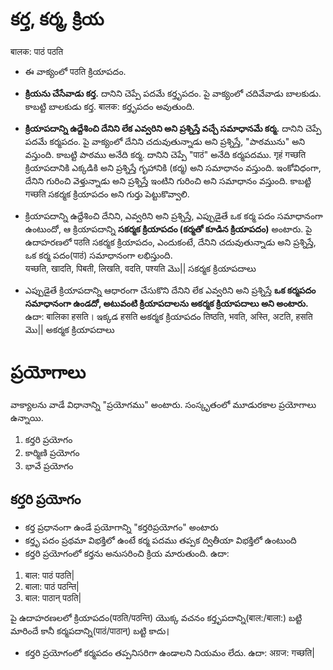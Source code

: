 # కర్త, కర్మ, క్రియ 

बालक: पाठं पठति   
* ఈ వాక్యంలో पठति క్రియాపదం.   
* **క్రియను చేసేవాడు కర్త.** దానిని చెప్పే పదమే కర్తృపదం. పై వాక్యంలో చదివేవాడు బాలకుడు. కాబట్టి బాలకుడు కర్త. बालक: కర్తృపదం అవుతుంది.  
* **క్రియాపదాన్ని ఉద్దేశించి దేనిని లేక ఎవ్వరిని అని ప్రశ్నిస్తే వచ్చే సమాధానమే కర్మ.** దానిని చెప్పే పదమే కర్మపదం. పై వాక్యంలో దేనిని చదువుతున్నాడు అని ప్రశ్నిస్తే, "పాఠమును" అని వస్తుంది. కాబట్టి పాఠము అనేది కర్మ. దానిని చెప్పే  "पाठं" అనేది కర్మపదము. 
गृहं गच्छति 
క్రియాపదానికి ఎక్కడికి అని ప్రశ్నిస్తే గృహానికి (కర్మ) అని సమాధానం వస్తుంది. ఇంకోవిధంగా, దేనిని గురించి వెళ్తున్నాడు అని ప్రశ్నిస్తే ఇంటిని గురించి అని సమాధానం వస్తుంది. కాబట్టి गच्छति సకర్మక క్రియాపదం అని గుర్తు పెట్టుకొవ్వాలి. 

* క్రియాపదాన్ని ఉద్దేశించి దేనిని, ఎవ్వరిని అని ప్రశ్నిస్తే, ఎప్పుడైతే ఒక కర్మ పదం సమాధానంగా ఉంటుందో, ఆ క్రియాపదాన్ని **సకర్మక క్రియాపదం (కర్మతో కూడిన క్రియాపదం)** అంటారు. పై ఉదాహరణలో पठति సకర్మక క్రియాపదం, ఎందుకంటే, దేనిని చదువుతున్నాడు అని ప్రశ్నిస్తే, ఒక కర్మ పదం(पाठं) సమాధానంగా లభిస్తుంది.  
यच्छति, खादति, पिबती, लिखति, वदति, पश्यति మొ|| సకర్మక క్రియాపదాలు 

* ఎప్పుడైతే క్రియాపదాన్ని ఆధారంగా చేసుకొని దేనిని లేక ఎవ్వరిని అని ప్రశ్నిస్తే **ఒక కర్మపదం సమాధానంగా ఉండదో, అటువంటి క్రియాపదాలను అకర్మక క్రియాపదాలు అని అంటారు.** ఉదా:
बालिका हसति। ఇక్కడ हसति అకర్మక క్రియాపదం 
तिष्ठति, भवति, अस्ति, अटति, हसति మొ|| అకర్మక క్రియాపదాలు 

# ప్రయోగాలు 

వాక్యాలను వాడే విధానాన్ని "ప్రయోగము" అంటారు. సంస్కృతంలో మూడురకాల ప్రయోగాలు ఉన్నాయి. 
1. కర్తరి ప్రయోగం 
2. కార్మిణి ప్రయోగం 
3. భావే ప్రయోగం 
## కర్తరి ప్రయోగం 
* కర్త ప్రధానంగా ఉండే ప్రయోగాన్ని "కర్తరిప్రయోగం" అంటారు 
* కర్తృ పదం ప్రథమా విభక్తిలో ఉంటే కర్మ పదము తప్పక ద్వితీయా విభక్తిలో ఉంటుంది 
* కర్తరి ప్రయోగంలో కర్తను అనుసరించి క్రియ మారుతుంది. ఉదా:
 1. बाल: पाठं पठति|
 2. बाला: पाठं पठन्ति|
 3. बाल: पाठान् पठति|

 పై ఉదాహరణలలో క్రియాపదం(पठति/पठन्ति) యొక్క వచనం కర్తృపదాన్ని(बाल:/बाला:) బట్టి మారిందే కానీ కర్మపదాన్ని(पाठं/पाठान्) బట్టి కాదు।  
* కర్తరి ప్రయోగంలో కర్మపదం తప్పనిసరిగా ఉండాలని నియమం లేదు. ఉదా: अग्रज: गच्छति| 


